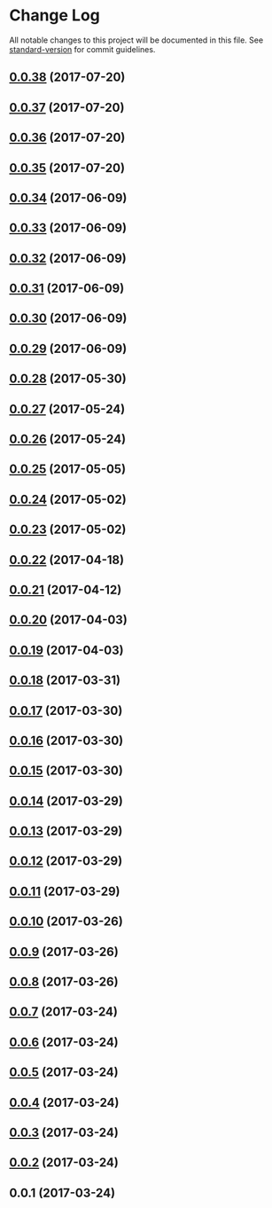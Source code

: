 # Change Log

All notable changes to this project will be documented in this file. See [standard-version](https://github.com/conventional-changelog/standard-version) for commit guidelines.

<a name="0.0.38"></a>
## [0.0.38](https://github.com/jbmarchetti/angular-table-utils/compare/v0.0.37...v0.0.38) (2017-07-20)



<a name="0.0.37"></a>
## [0.0.37](https://github.com/jbmarchetti/angular-table-utils/compare/v0.0.36...v0.0.37) (2017-07-20)



<a name="0.0.36"></a>
## [0.0.36](https://github.com/jbmarchetti/angular-table-utils/compare/v0.0.35...v0.0.36) (2017-07-20)



<a name="0.0.35"></a>
## [0.0.35](https://github.com/jbmarchetti/angular-table-utils/compare/v0.0.34...v0.0.35) (2017-07-20)



<a name="0.0.34"></a>
## [0.0.34](https://github.com/jbmarchetti/angular-table-utils/compare/v0.0.33...v0.0.34) (2017-06-09)



<a name="0.0.33"></a>
## [0.0.33](https://github.com/jbmarchetti/angular-table-utils/compare/v0.0.32...v0.0.33) (2017-06-09)



<a name="0.0.32"></a>
## [0.0.32](https://github.com/jbmarchetti/angular-table-utils/compare/v0.0.31...v0.0.32) (2017-06-09)



<a name="0.0.31"></a>
## [0.0.31](https://github.com/jbmarchetti/angular-table-utils/compare/v0.0.30...v0.0.31) (2017-06-09)



<a name="0.0.30"></a>
## [0.0.30](https://github.com/jbmarchetti/angular-table-utils/compare/v0.0.29...v0.0.30) (2017-06-09)



<a name="0.0.29"></a>
## [0.0.29](https://github.com/jbmarchetti/angular-table-utils/compare/v0.0.28...v0.0.29) (2017-06-09)



<a name="0.0.28"></a>
## [0.0.28](https://github.com/jbmarchetti/angular-table-utils/compare/v0.0.27...v0.0.28) (2017-05-30)



<a name="0.0.27"></a>
## [0.0.27](https://github.com/jbmarchetti/angular-table-utils/compare/v0.0.26...v0.0.27) (2017-05-24)



<a name="0.0.26"></a>
## [0.0.26](https://github.com/jbmarchetti/angular-table-utils/compare/v0.0.25...v0.0.26) (2017-05-24)



<a name="0.0.25"></a>
## [0.0.25](https://github.com/jbmarchetti/angular-table-utils/compare/v0.0.24...v0.0.25) (2017-05-05)



<a name="0.0.24"></a>
## [0.0.24](https://github.com/jbmarchetti/angular-table-utils/compare/v0.0.23...v0.0.24) (2017-05-02)



<a name="0.0.23"></a>
## [0.0.23](https://github.com/jbmarchetti/angular-table-utils/compare/v0.0.22...v0.0.23) (2017-05-02)



<a name="0.0.22"></a>
## [0.0.22](https://github.com/jbmarchetti/angular-table-utils/compare/v0.0.21...v0.0.22) (2017-04-18)



<a name="0.0.21"></a>
## [0.0.21](https://github.com/jbmarchetti/angular-table-utils/compare/v0.0.20...v0.0.21) (2017-04-12)



<a name="0.0.20"></a>
## [0.0.20](https://github.com/jbmarchetti/angular-table-utils/compare/v0.0.19...v0.0.20) (2017-04-03)



<a name="0.0.19"></a>
## [0.0.19](https://github.com/jbmarchetti/angular-table-utils/compare/v0.0.18...v0.0.19) (2017-04-03)



<a name="0.0.18"></a>
## [0.0.18](https://github.com/jbmarchetti/angular-table-utils/compare/v0.0.17...v0.0.18) (2017-03-31)



<a name="0.0.17"></a>
## [0.0.17](https://github.com/jbmarchetti/angular-table-utils/compare/v0.0.16...v0.0.17) (2017-03-30)



<a name="0.0.16"></a>
## [0.0.16](https://github.com/jbmarchetti/angular-table-utils/compare/v0.0.15...v0.0.16) (2017-03-30)



<a name="0.0.15"></a>
## [0.0.15](https://github.com/jbmarchetti/angular-table-utils/compare/v0.0.14...v0.0.15) (2017-03-30)



<a name="0.0.14"></a>
## [0.0.14](https://github.com/jbmarchetti/angular-table-utils/compare/v0.0.13...v0.0.14) (2017-03-29)



<a name="0.0.13"></a>
## [0.0.13](https://github.com/jbmarchetti/angular-table-utils/compare/v0.0.12...v0.0.13) (2017-03-29)



<a name="0.0.12"></a>
## [0.0.12](https://github.com/jbmarchetti/angular-table-utils/compare/v0.0.11...v0.0.12) (2017-03-29)



<a name="0.0.11"></a>
## [0.0.11](https://github.com/jbmarchetti/angular-table-utils/compare/v0.0.10...v0.0.11) (2017-03-29)



<a name="0.0.10"></a>
## [0.0.10](https://github.com/jbmarchetti/angular-table-utils/compare/v0.0.9...v0.0.10) (2017-03-26)



<a name="0.0.9"></a>
## [0.0.9](https://github.com/jbmarchetti/angular-table-utils/compare/v0.0.8...v0.0.9) (2017-03-26)



<a name="0.0.8"></a>
## [0.0.8](https://github.com/jbmarchetti/angular-table-utils/compare/v0.0.7...v0.0.8) (2017-03-26)



<a name="0.0.7"></a>
## [0.0.7](https://github.com/jbmarchetti/angular-table-utils/compare/v0.0.6...v0.0.7) (2017-03-24)



<a name="0.0.6"></a>
## [0.0.6](https://github.com/jbmarchetti/angular-table-utils/compare/v0.0.5...v0.0.6) (2017-03-24)



<a name="0.0.5"></a>
## [0.0.5](https://github.com/jbmarchetti/angular-table-utils/compare/v0.0.4...v0.0.5) (2017-03-24)



<a name="0.0.4"></a>
## [0.0.4](https://github.com/jbmarchetti/angular-table-utils/compare/v0.0.3...v0.0.4) (2017-03-24)



<a name="0.0.3"></a>
## [0.0.3](https://github.com/jbmarchetti/angular-table-utils/compare/v0.0.2...v0.0.3) (2017-03-24)



<a name="0.0.2"></a>
## [0.0.2](https://github.com/jbmarchetti/angular-table-utils/compare/v0.0.1...v0.0.2) (2017-03-24)



<a name="0.0.1"></a>
## 0.0.1 (2017-03-24)
